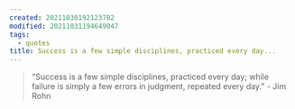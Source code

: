 ```yaml
---
created: 20211030192123782
modified: 20211031194649047
tags:
  - quotes
title: Success is a few simple disciplines, practiced every day...
---
```


> “Success is a few simple disciplines, practiced every day; while failure is simply a few errors in judgment, repeated every day." - Jim Rohn
